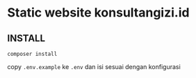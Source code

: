 # Static website konsultangizi.id

## INSTALL

`composer install`

copy `.env.example` ke `.env` dan isi sesuai dengan konfigurasi
